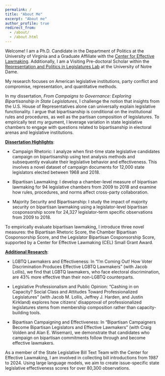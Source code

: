 ```yaml
---
permalink: /
title: "About Me"
excerpt: "About me"
author_profile: true
redirect_from: 
  - /about/
  - /about.html
---
```


Welcome! I am a Ph.D. Candidate in the Department of Politics at the University of Virginia and a Graduate Affiliate with the [Center for Effective Lawmaking](https://thelawmakers.org/). Additionally, I am a Visiting Pre-doctoral Scholar within the [Representation and Politics in Legislatures Lab](https://rooneycenter.nd.edu/research/representation-and-politics-in-legislatures-lab/)
at the University of Notre Dame.

My research focuses on American legislative institutions, party conflict and compromise, representation, and quantitative methods. 

In my dissertation, *From Campaigns to Governance: Exploring Bipartisanship in State Legislatures*, I challenge the notion that insights from the U.S. House of Representatives alone can universally explain legislative functionality. I argue that bipartisanship is conditional on the institutional rules and procedures, as well as the partisan
composition of legislatures. To empirically test my argument, I leverage variation in state
legislative chambers to engage with questions related to bipartisanship in electoral arenas and legislative institutions.

<strong><span style="text-decoration: underline;">Dissertation Highlights</span></strong>:
- Campaign Rhetoric: I analyze when first-time state legislative candidates campaign on bipartisanship using text analysis methods and subsequently evaluate their legislative behavior and effectiveness. This involves a novel dataset of campaign documents for 12,000 state legislators elected between 1968 and 2018.

- Bipartisan Lawmaking: I develop a chamber-level measure of bipartisan lawmaking for 94 legislative chambers from 2009 to 2018 and examine how rules, procedures, and norms affect cross-party collaboration.

- Majority Security and Bipartisanship: I study the impact of majority security on bipartisan lawmaking using a legislator-level bipartisan cosponsorship score for 24,327 legislator-term specific observations from 2009 to 2018.

To empirically evaluate bipartisan lawmaking, I introduce three novel measures: the Bipartisan Rhetoric Score, the Chamber Bipartisan Cosponsorship Score, and the Legislator Bipartisan Cosponsorship Score, supported by a Center for Effective Lawmaking (CEL) Small Grant Award.

**<u>Additional Research</u>**:
- LGBTQ Lawmakers and Effectiveness: In “I’m Coming Out! How Voter Discrimination Produces Effective LGBTQ Lawmakers” (with Jacob Lollis), we find that LGBTQ lawmakers, who face electoral discrimination, are 43% more effective than their non-LGBTQ counterparts.

- Legislative Professionalism and Public Opinion: “Cashing in on Capacity? Social Class and Attitudes Toward Professionalized Legislatures” (with Jacob M. Lollis, Jeffrey J. Harden, and Justin Kirkland) explores how citizens’ disapproval of professionalized legislatures stems from membership composition rather than capacity-building tools.

- Bipartisan Campaigning and Effectiveness: In “Bipartisan Campaigners Become Bipartisan Legislators and Effective Lawmakers” (with Craig Volden and Alan E. Wiseman), we demonstrate that candidates who campaign on bipartisan commitments follow through and become effective lawmakers.

As a member of the State Legislative Bill Text Team with the Center for Effective Lawmaking, I am involved in collecting bill introductions from 1987 to 2024. Using large language models, we aim to create issue-specific state legislative effectiveness scores for over 80,300 observations.





